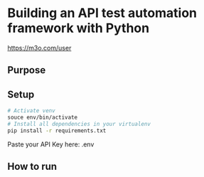 # Building an API test automation framework with Python
https://m3o.com/user

## Purpose

## Setup

```zsh
# Activate venv
souce env/bin/activate
# Install all dependencies in your virtualenv
pip install -r requirements.txt 
```
Paste your API Key here: .env

## How to run